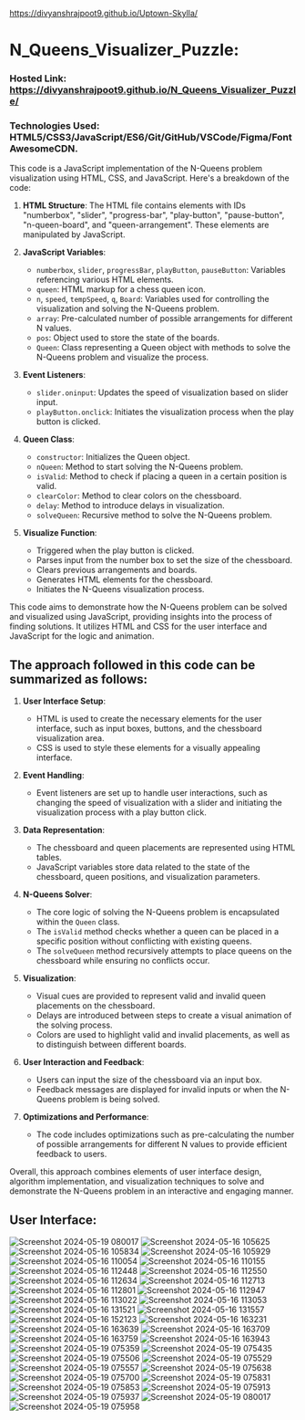 https://divyanshrajpoot9.github.io/Uptown-Skylla/
# N_Queens_Visualizer_Puzzle:
### Hosted Link: https://divyanshrajpoot9.github.io/N_Queens_Visualizer_Puzzle/
### Technologies Used: HTML5/CSS3/JavaScript/ES6/Git/GitHub/VSCode/Figma/FontAwesomeCDN.
This code is a JavaScript implementation of the N-Queens problem visualization using HTML, CSS, and JavaScript. 
Here's a breakdown of the code:
1. **HTML Structure**: The HTML file contains elements with IDs "numberbox", "slider", "progress-bar", "play-button", "pause-button", "n-queen-board", and "queen-arrangement". These elements are manipulated by JavaScript.

2. **JavaScript Variables**:
   - `numberbox`, `slider`, `progressBar`, `playButton`, `pauseButton`: Variables referencing various HTML elements.
   - `queen`: HTML markup for a chess queen icon.
   - `n`, `speed`, `tempSpeed`, `q`, `Board`: Variables used for controlling the visualization and solving the N-Queens problem.
   - `array`: Pre-calculated number of possible arrangements for different N values.
   - `pos`: Object used to store the state of the boards.
   - `Queen`: Class representing a Queen object with methods to solve the N-Queens problem and visualize the process.

3. **Event Listeners**:
   - `slider.oninput`: Updates the speed of visualization based on slider input.
   - `playButton.onclick`: Initiates the visualization process when the play button is clicked.

4. **Queen Class**:
   - `constructor`: Initializes the Queen object.
   - `nQueen`: Method to start solving the N-Queens problem.
   - `isValid`: Method to check if placing a queen in a certain position is valid.
   - `clearColor`: Method to clear colors on the chessboard.
   - `delay`: Method to introduce delays in visualization.
   - `solveQueen`: Recursive method to solve the N-Queens problem.

5. **Visualize Function**:
   - Triggered when the play button is clicked.
   - Parses input from the number box to set the size of the chessboard.
   - Clears previous arrangements and boards.
   - Generates HTML elements for the chessboard.
   - Initiates the N-Queens visualization process.

This code aims to demonstrate how the N-Queens problem can be solved and visualized using JavaScript, providing insights into the process of finding solutions. It utilizes HTML and CSS for the user interface and JavaScript for the logic and animation.
## The approach followed in this code can be summarized as follows:

1. **User Interface Setup**:
   - HTML is used to create the necessary elements for the user interface, such as input boxes, buttons, and the chessboard visualization area.
   - CSS is used to style these elements for a visually appealing interface.

2. **Event Handling**:
   - Event listeners are set up to handle user interactions, such as changing the speed of visualization with a slider and initiating the visualization process with a play button click.

3. **Data Representation**:
   - The chessboard and queen placements are represented using HTML tables.
   - JavaScript variables store data related to the state of the chessboard, queen positions, and visualization parameters.

4. **N-Queens Solver**:
   - The core logic of solving the N-Queens problem is encapsulated within the `Queen` class.
   - The `isValid` method checks whether a queen can be placed in a specific position without conflicting with existing queens.
   - The `solveQueen` method recursively attempts to place queens on the chessboard while ensuring no conflicts occur.

5. **Visualization**:
   - Visual cues are provided to represent valid and invalid queen placements on the chessboard.
   - Delays are introduced between steps to create a visual animation of the solving process.
   - Colors are used to highlight valid and invalid placements, as well as to distinguish between different boards.

6. **User Interaction and Feedback**:
   - Users can input the size of the chessboard via an input box.
   - Feedback messages are displayed for invalid inputs or when the N-Queens problem is being solved.

7. **Optimizations and Performance**:
   - The code includes optimizations such as pre-calculating the number of possible arrangements for different N values to provide efficient feedback to users.

Overall, this approach combines elements of user interface design, algorithm implementation, and visualization techniques to solve and demonstrate the N-Queens problem in an interactive and engaging manner.

  ## User Interface:
![Screenshot 2024-05-19 080017](https://github.com/divyanshrajpoot9/Uptown-Skylla/assets/114856467/eeaf1af3-a69a-47c5-893a-d83b68e3d86b)
![Screenshot 2024-05-16 105625](https://github.com/divyanshrajpoot9/Uptown-Skylla/assets/114856467/17aa140f-932c-4710-aa6f-4bf23f7d5435)
![Screenshot 2024-05-16 105834](https://github.com/divyanshrajpoot9/Uptown-Skylla/assets/114856467/02884cc3-44c3-483a-a2fa-e22647041494)
![Screenshot 2024-05-16 105929](https://github.com/divyanshrajpoot9/Uptown-Skylla/assets/114856467/2caeff61-2429-4dee-9f12-dc1effdfc8f9)
![Screenshot 2024-05-16 110054](https://github.com/divyanshrajpoot9/Uptown-Skylla/assets/114856467/0320125b-1b5c-4a18-af12-d88911508ee5)
![Screenshot 2024-05-16 110155](https://github.com/divyanshrajpoot9/Uptown-Skylla/assets/114856467/5dd56300-ca8f-4a88-8154-539b4f1d6e5e)
![Screenshot 2024-05-16 112448](https://github.com/divyanshrajpoot9/Uptown-Skylla/assets/114856467/563f5424-b192-41a0-aa94-51b238514bf0)
![Screenshot 2024-05-16 112550](https://github.com/divyanshrajpoot9/Uptown-Skylla/assets/114856467/2c3fce85-d3b3-438c-b719-1c0e58984b08)
![Screenshot 2024-05-16 112634](https://github.com/divyanshrajpoot9/Uptown-Skylla/assets/114856467/6ab3d176-8307-4a42-8d46-c91788342843)
![Screenshot 2024-05-16 112713](https://github.com/divyanshrajpoot9/Uptown-Skylla/assets/114856467/be383c8c-fc61-4dba-9696-f27b3db05b59)
![Screenshot 2024-05-16 112801](https://github.com/divyanshrajpoot9/Uptown-Skylla/assets/114856467/84c56be8-9e4c-4cb9-9834-ad7c0dde8c6e)
![Screenshot 2024-05-16 112947](https://github.com/divyanshrajpoot9/Uptown-Skylla/assets/114856467/10139f2f-707d-43d4-a6ad-e41f887b2787)
![Screenshot 2024-05-16 113022](https://github.com/divyanshrajpoot9/Uptown-Skylla/assets/114856467/a206c383-8119-4309-b4c4-b5354bcb9ef5)
![Screenshot 2024-05-16 113053](https://github.com/divyanshrajpoot9/Uptown-Skylla/assets/114856467/d2c11fe9-a3d2-40a6-92c3-9b5311a96ce3)
![Screenshot 2024-05-16 131521](https://github.com/divyanshrajpoot9/Uptown-Skylla/assets/114856467/8a6f25d6-daf5-4f17-a4c4-a2fce73d8819)
![Screenshot 2024-05-16 131557](https://github.com/divyanshrajpoot9/Uptown-Skylla/assets/114856467/b474c9ec-c93d-4c51-84d6-5ebae200331c)
![Screenshot 2024-05-16 152123](https://github.com/divyanshrajpoot9/Uptown-Skylla/assets/114856467/c1483b31-06f3-4e99-a584-68d11e513f6d)
![Screenshot 2024-05-16 163231](https://github.com/divyanshrajpoot9/Uptown-Skylla/assets/114856467/875277b0-544a-4905-81ad-d455a6589ab1)
![Screenshot 2024-05-16 163639](https://github.com/divyanshrajpoot9/Uptown-Skylla/assets/114856467/250cb3ba-541d-4763-a9a0-b4d8b2ff13ed)
![Screenshot 2024-05-16 163709](https://github.com/divyanshrajpoot9/Uptown-Skylla/assets/114856467/fbe16060-f390-4c17-bc6b-14e5fd64aee2)
![Screenshot 2024-05-16 163759](https://github.com/divyanshrajpoot9/Uptown-Skylla/assets/114856467/c3f44ca0-01fd-4282-82be-fb2023d54424)
![Screenshot 2024-05-16 163943](https://github.com/divyanshrajpoot9/Uptown-Skylla/assets/114856467/64287f27-8859-4884-af1f-02f1dba3704c)
![Screenshot 2024-05-19 075359](https://github.com/divyanshrajpoot9/Uptown-Skylla/assets/114856467/c6470607-733f-4d88-8238-7021a2f3f211)
![Screenshot 2024-05-19 075435](https://github.com/divyanshrajpoot9/Uptown-Skylla/assets/114856467/c3828a1d-22df-4c30-a09f-2604b9269bdd)
![Screenshot 2024-05-19 075506](https://github.com/divyanshrajpoot9/Uptown-Skylla/assets/114856467/2277af1a-93e3-4731-9db7-bb9c89f32ef1)
![Screenshot 2024-05-19 075529](https://github.com/divyanshrajpoot9/Uptown-Skylla/assets/114856467/51f8a6b4-fa75-4029-b423-64e9aa67ef70)
![Screenshot 2024-05-19 075557](https://github.com/divyanshrajpoot9/Uptown-Skylla/assets/114856467/274976c1-8549-4d95-a231-d9ff90070735)
![Screenshot 2024-05-19 075638](https://github.com/divyanshrajpoot9/Uptown-Skylla/assets/114856467/170d71bb-16ca-4b1f-a776-fba1c6cab096)
![Screenshot 2024-05-19 075700](https://github.com/divyanshrajpoot9/Uptown-Skylla/assets/114856467/f0b36757-ba8d-4baa-b6f1-8831141d174f)
![Screenshot 2024-05-19 075831](https://github.com/divyanshrajpoot9/Uptown-Skylla/assets/114856467/95f9161e-7e2f-4028-8f78-dc138c7670d7)
![Screenshot 2024-05-19 075853](https://github.com/divyanshrajpoot9/Uptown-Skylla/assets/114856467/e5036a49-239a-46cd-8738-4c245087950f)
![Screenshot 2024-05-19 075913](https://github.com/divyanshrajpoot9/Uptown-Skylla/assets/114856467/7ac433fc-a5b4-4f24-9492-9cc747a2149e)
![Screenshot 2024-05-19 075937](https://github.com/divyanshrajpoot9/Uptown-Skylla/assets/114856467/640577ff-615e-4451-a145-7d005bbce991)
![Screenshot 2024-05-19 080017](https://github.com/divyanshrajpoot9/Uptown-Skylla/assets/114856467/3683fd7f-c16d-4fd2-aee2-b73d08b33196)
![Screenshot 2024-05-19 075958](https://github.com/divyanshrajpoot9/Uptown-Skylla/assets/114856467/2264529d-4f99-4138-8f7e-2193418be31f)

